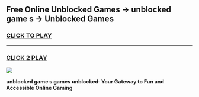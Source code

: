 
## Free Online Unblocked Games → unblocked game s → Unblocked Games
<h3>
<a href="https://premium.freeplayer.one?title=unblocked_game_s&ref=21F">CLICK TO PLAY</a></h3>
<hr>

<h3>
<a href="https://premium.freeplayer.one?title=unblocked_game_s&ref=21F">CLICK 2 PLAY</a>
  
</h3>

<a href="https://premium.freeplayer.one?title=unblocked_game_s&ref=21F/"><img src="https://clearcache.store/games.png"></a>


**unblocked game s games unblocked: Your Gateway to Fun and Accessible Online Gaming**
